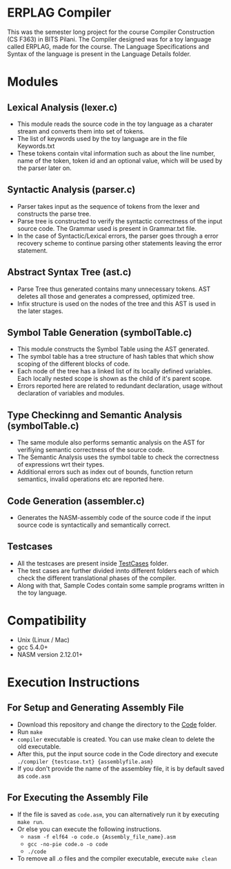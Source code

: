 # **ERPLAG Compiler**
This was the semester long project for the course Compiler Construction (CS F363) in BITS Pilani. The Compiler designed was for a toy language called ERPLAG, made for the course. The Language Specifications and Syntax of the language is present in the Language Details folder.

# Modules
## Lexical Analysis (lexer.c)
- This module reads the source code in the toy language as a charater stream and converts them into set of tokens.
- The list of keywords used by the toy language are in the file Keywords.txt
- These tokens contain vital information such as about the line number, name of the token, token id and an optional value, which will be used by the parser later on.

## Syntactic Analysis (parser.c)
- Parser takes input as the sequence of tokens from the lexer and constructs the parse tree.
- Parse tree is constructed to verify the syntactic correctness of the input source code. The Grammar used is present in Grammar.txt file.
- In the case of Syntactic/Lexical errors, the parser goes through a error recovery scheme to continue parsing other statements leaving the error statement.

## Abstract Syntax Tree (ast.c)
- Parse Tree thus generated contains many unnecessary tokens. AST deletes all those and generates a compressed, optimized tree.
- Infix structure is used on the nodes of the tree and this AST is used in the later stages.

## Symbol Table Generation (symbolTable.c)
- This module constructs the Symbol Table using the AST generated.
- The symbol table has a tree structure of hash tables that which show scoping of the different blocks of code.
- Each node of the tree has a linked list of its locally defined variables. Each locally nested scope is shown as the child of it's parent scope.
- Errors reported here are related to redundant declaration, usage without declaration of variables and modules.

## Type Checkinng and Semantic Analysis (symbolTable.c)
- The same module also performs semantic analysis on the AST for verifiying semantic correctness of the source code.
- The Semantic Analysis uses the symbol table to check the correctness of expressions wrt their types. 
- Additional errors such as index out of bounds, function return semantics, invalid operations etc are reported here.


## Code Generation (assembler.c)
- Generates the NASM-assembly code of the source code if the input source code is syntactically and semantically correct.

## Testcases
- All the testcases are present inside [TestCases](TestCases) folder.
- The test cases are further divided innto different folders each of which check the different translational phases of the compiler.
- Along with that, Sample Codes contain some sample programs written in the toy language.

# Compatibility
- Unix (Linux / Mac)
- gcc 5.4.0+
- NASM version 2.12.01+

# Execution Instructions
## For Setup and Generating Assembly File
- Download this repository and change the directory to the [Code](Code) folder.
- Run `make`
- `compiler` executable is created.
You can use make clean to delete the old executable.
- After this, put the input source code in the Code directory and execute `./compiler {testcase.txt} {assemblyfile.asm}`
- If you don't provide the name of the assembley file, it is by default saved as `code.asm`

## For Executing the Assembly File
- If the file is saved as `code.asm`, you can alternatively run it by executing `make run`.
- Or else you can execute the following instructions.
    - `nasm -f elf64 -o code.o {Assembly_file_name}.asm`
    - `gcc -no-pie code.o -o code`
    - `./code`
- To remove all .o files and the compiler executable, execute `make clean`
